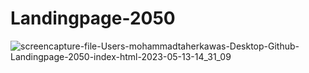 # Landingpage-2050
![screencapture-file-Users-mohammadtaherkawas-Desktop-Github-Landingpage-2050-index-html-2023-05-13-14_31_09](https://github.com/MTKawas/Landingpage-2050/assets/126914697/1b997e1a-670f-4192-8de5-4b4d7cef9034)
